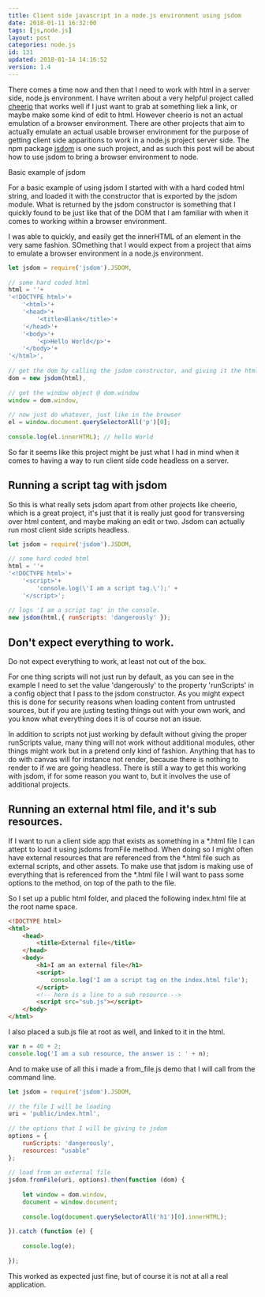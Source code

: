 ```yaml
---
title: Client side javascript in a node.js environment using jsdom
date: 2018-01-11 16:32:00
tags: [js,node.js]
layout: post
categories: node.js
id: 131
updated: 2018-01-14 14:16:52
version: 1.4
---
```


There comes a time now and then that I need to work with html in a server side, node.js environment. I have wrriten about a very helpful project called [cheerio](https://www.npmjs.com/package/cheerio) that works well if I just want to grab at something liek a link, or maybe make some kind of edit to html. However cheerio is not an actual emulation of a browser environment. There are other projects that aim to actually emulate an actual usable browser environment for the purpose of getting client side apparitions to work in a node.js project server side. The npm package [jsdom](https://www.npmjs.com/package/jsdom) is one such project, and as such this post will be about how to use jsdom to bring a browser environment to node.

<!-- more -->

Basic example of jsdom

For a basic example of using jsdom I started with with a hard coded html string, and loaded it with the constructor that is exported by the jsdom module. What is returned by the jsdom constructor is something that I quickly found to be just like that of the DOM that I am familiar with when it comes to working within a browser environment. 

I was able to quickly, and easily get the innerHTML of an element in the very same fashion. SOmething that I would expect from a project that aims to emulate a browser environment in a node.js environment. 

```js
let jsdom = require('jsdom').JSDOM,
 
// some hard coded html
html = ''+
'<!DOCTYPE html>'+
    '<html>'+
    '<head>'+
        '<title>Blank</title>'+
    '</head>'+
    '<body>'+
        '<p>Hello World</p>'+
    '</body>'+
'</html>',
 
// get the dom by calling the jsdom constructor, and giving it the html
dom = new jsdom(html),
 
// get the window object @ dom.window
window = dom.window,
 
// now just do whatever, just like in the browser
el = window.document.querySelectorAll('p')[0];
 
console.log(el.innerHTML); // hello World
```

So far it seems like this project might be just what I had in mind when it comes to having a way to run client side code headless on a server.

## Running a script tag with jsdom

So this is what really sets jsdom apart from other projects like cheerio, which is a great project, it's just that it is really just good for transversing over html content, and maybe making an edit or two. Jsdom can actually run most client side scripts headless.

```js
let jsdom = require('jsdom').JSDOM,
 
// some hard coded html
html = ''+
'<!DOCTYPE html>'+
    '<script>'+
        'console.log(\'I am a script tag.\');' +
    '</script>';
 
// logs 'I am a script tag' in the console.
new jsdom(html,{ runScripts: 'dangerously' });
```

## Don't expect everything to work.

Do not expect everything to work, at least not out of the box.

For one thing scripts will not just run by default, as you can see in the example I need to set the value 'dangerously' to the property 'runScripts' in a config object that I pass to the jsdom constructor. As you might expect this is done for security reasons when loading content from untrusted sources, but if you are justing testing things out with your own work, and you know what everything does it is of course not an issue.

In addition to scripts not just working by default without giving the proper runScripts value, many thing will not work without additional modules, other things might work but in a pretend only kind of fashion. Anything that has to do with canvas will for instance not render, because there is nothing to render to if we are going headless. There is still a way to get this working with jsdom, if for some reason you want to, but it involves the use of additional projects.

## Running an external html file, and it's sub resources.

If I want to run a client side app that exists as something in a \*.html file I can attept to load it using jsdoms fromFile method. When doing so I might often have external resources that are referenced from the \*.html file such as external scripts, and other assets. To make use that jsdom is making use of everything that is referenced from the *\.html file I will want to pass some options to the method, on top of the path to the file.

So I set up a public html folder, and placed the following index.html file at the root name space.
```html
<!DOCTYPE html>
<html>
    <head>
        <title>External file</title>
    </head>
    <body>
        <h1>I am an external file</h1>
        <script>
            console.log('I am a script tag on the index.html file');
        </script>
        <!-- here is a line to a sub resource -->
        <script src="sub.js"></script>
    </body>
</html>
```

I also placed a sub.js file at root as well, and linked to it in the html.

```js
var n = 40 + 2;
console.log('I am a sub resource, the answer is : ' + n);
```

And to make use of all this i made a from_file.js demo that I will call from the command line.

```js
let jsdom = require('jsdom').JSDOM,
 
// the file I will be loading
uri = 'public/index.html',
 
// the options that I will be giving to jsdom
options = {
    runScripts: 'dangerously',
    resources: "usable"
};
 
// load from an external file
jsdom.fromFile(uri, options).then(function (dom) {
 
    let window = dom.window,
    document = window.document;
 
    console.log(document.querySelectorAll('h1')[0].innerHTML);
 
}).catch (function (e) {
 
    console.log(e);
 
});
```

This worked as expected just fine, but of course it is not at all a real application.